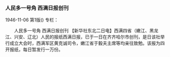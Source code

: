 ### 人民多一号角  西满日报创刊

1946-11-06
第1版()
专栏：

　　人民多一号角
    西满日报创刊
    【新华社东北二日电】西满四省（嫩江、黑龙江、兴安、辽北）人民的报纸西满日报，已于一日在齐齐哈尔市创刊，是日该社举行成立大会时，西满军区黄克诚司令，嫩江省于毅夫主席等均亲往致勉。该报为四开报纸，每日暂发行一万份。
